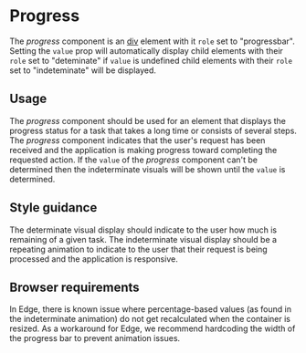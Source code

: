 # Progress
The *progress* component is an [div](https://developer.mozilla.org/en-US/docs/Web/HTML/Element/div) element with it `role` set to "progressbar". Setting the `value` prop will automatically display child elements with their `role` set to "deteminate" if `value` is undefined child elements with their `role` set to "indeteminate" will be displayed.

## Usage
The *progress* component should be used for an element that displays the progress status for a task that takes a long time or consists of several steps. The *progress* component indicates that the user's request has been received and the application is making progress toward completing the requested action. If the `value` of the *progress* component can't be determined then the indeterminate visuals will be shown until the `value` is determined.

## Style guidance
The determinate visual display should indicate to the user how much is remaining of a given task. The indeterminate visual display should be a repeating animation to indicate to the user that their request is being processed and the application is responsive.

## Browser requirements
In Edge, there is known issue where percentage-based values (as found in the indeterminate animation) do not get recalculated when the container is resized. As a workaround for Edge, we recommend hardcoding the width of the progress bar to prevent animation issues.